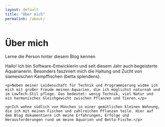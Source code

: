 ```yaml
---
layout: default
title: "Über mich"
permalink: /about/
---
```


<div class="blog-container">
  <div class="blog-header-card content-card">
    <h1>Über mich</h1>
    <p>Lerne die Person hinter diesem Blog kennen</p>
  </div>

  <div class="content-card">
    <p>Hallo! Ich bin Software-Entwicklerin und seit diesem Jahr auch begeisterte Aquarianerin. Besonders fasziniert mich die Haltung und Zucht von siamesischen Kampffischen (betta splendens).</p>

    <p>Neben meiner Leidenschaft für Technik und Programmierung widme ich mich mit großer Freude meinen Aquarien, die ich möglichst naturnah und im LowTech-Stil pflege. Das bedeutet: wenig Technik, viel Natur und ein harmonisches Gleichgewicht zwischen Pflanzen und Tieren.</p>

    <p>Ich wohne südlich von München in einer gemütlichen kleinen Wohnung, die ich mit meinen Fischen und zahlreichen Pflanzen teile. Hier auf dem Blog dokumentiere ich meine Erfahrungen, Erfolge und Herausforderungen rund um meine Aquarien und Betta-Fische.</p>
  </div>
</div>
